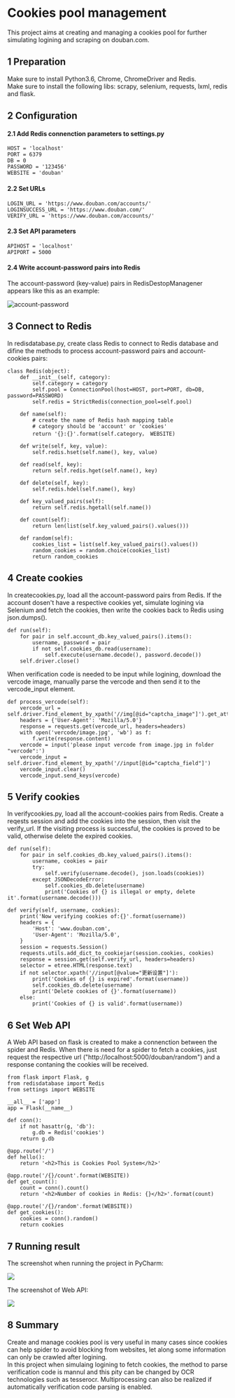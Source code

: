 # Cookies pool management
This project aims at creating and managing a cookies pool for further simulating logining and scraping on douban.com.
## 1 Preparation
Make sure to install Python3.6, Chrome, ChromeDriver and Redis.<br>
Make sure to install the following libs: scrapy, selenium, requests, lxml, redis and flask.<br>
## 2 Configuration
#### 2.1 Add Redis connenction parameters to settings.py

    HOST = 'localhost'
    PORT = 6379
    DB = 0
    PASSWORD = '123456'
    WEBSITE = 'douban'
#### 2.2 Set URLs
    LOGIN_URL = 'https://www.douban.com/accounts/'
    LOGINSUCCESS_URL = 'https://www.douban.com/'
    VERIFY_URL = 'https://www.douban.com/accounts/'
#### 2.3 Set API parameters
    APIHOST = 'localhost'
    APIPORT = 5000
#### 2.4 Write account-password pairs into Redis
The account-password (key-value) pairs in RedisDestopManagener appears like this as an example:

![](screenshot/redis.png "account-password")
## 3 Connect to Redis
In redisdatabase.py, create class Redis to connect to Redis database and difine the methods to process account-password pairs and account-cookies pairs:

    class Redis(object):
        def __init__(self, category):
            self.category = category
            self.pool = ConnectionPool(host=HOST, port=PORT, db=DB, password=PASSWORD)
            self.redis = StrictRedis(connection_pool=self.pool)

        def name(self):
            # create the name of Redis hash mapping table
            # category should be 'account' or 'cookies'
            return '{}:{}'.format(self.category， WEBSITE)

        def write(self, key, value):
            self.redis.hset(self.name(), key, value)

        def read(self, key):
            return self.redis.hget(self.name(), key)
        
        def delete(self, key):
            self.redis.hdel(self.name(), key)

        def key_valued_pairs(self):
            return self.redis.hgetall(self.name())

        def count(self):
            return len(list(self.key_valued_pairs().values()))

        def random(self):
            cookies_list = list(self.key_valued_pairs().values())
            random_cookies = random.choice(cookies_list)
            return random_cookies


## 4 Create cookies
In createcookies.py, load all the account-password pairs from Redis. If the account dosen't have a respective cookies yet, simulate logining via Selenium and fetch the cookies, then write the cookies back to Redis using json.dumps().

    def run(self):
        for pair in self.account_db.key_valued_pairs().items():
            username, password = pair
            if not self.cookies_db.read(username):
                self.execute(username.decode(), password.decode())
        self.driver.close()

When verification code is needed to be input while logining, download the vercode image, manually parse the vercode and then send it to the vercode_input element.

    def process_vercode(self):
        vercode_url = self.driver.find_element_by_xpath('//img[@id="captcha_image"]').get_attribute('src')
        headers = {'User-Agent': 'Mozilla/5.0'}
        response = requests.get(vercode_url, headers=headers)
        with open('vercode/image.jpg', 'wb') as f:
            f.write(response.content)
        vercode = input('please input vercode from image.jpg in folder "vercode":')
        vercode_input = self.driver.find_element_by_xpath('//input[@id="captcha_field"]')
        vercode_input.clear()
        vercode_input.send_keys(vercode)

## 5 Verify cookies
In verifycookies.py, load all the account-cookies pairs from Redis. Create a reqests session and add the cookies into the session, then visit the verify_url. If the visiting process is successful, the cookies is proved to be valid, otherwise delete the expired cookies.

    def run(self):
        for pair in self.cookies_db.key_valued_pairs().items():
            username, cookies = pair
            try:
                self.verify(username.decode(), json.loads(cookies))
            except JSONDecodeError:
                self.cookies_db.delete(username)
                print('Cookies of {} is illegal or empty, delete it'.format(username.decode()))

    def verify(self, username, cookies):
        print('Now verifying cookies of:{}'.format(username))
        headers = {
            'Host': 'www.douban.com',
            'User-Agent': 'Mozilla/5.0',
        }
        session = requests.Session()
        requests.utils.add_dict_to_cookiejar(session.cookies, cookies)
        response = session.get(self.verify_url, headers=headers)
        selector = etree.HTML(response.text)
        if not selector.xpath('//input[@value="更新设置"]'):
            print('Cookies of {} is expired'.format(username))
            self.cookies_db.delete(username)
            print('Delete cookies of {}'.format(username))
        else:
            print('Cookies of {} is valid'.format(username))
## 6 Set Web API
A Web API based on flask is created to make a connenction between the spider and Redis. When there is need for a spider to fetch a cookies, just request the respective url ("http://localhost:5000/douban/random") and a response contaning the cookies will be received.

    from flask import Flask, g
    from redisdatabase import Redis
    from settings import WEBSITE

    __all__ = ['app']
    app = Flask(__name__)

    def conn():
        if not hasattr(g, 'db'):
            g.db = Redis('cookies')
        return g.db

    @app.route('/')
    def hello():
        return '<h2>This is Cookies Pool System</h2>'

    @app.route('/{}/count'.format(WEBSITE))
    def get_count():
        count = conn().count()
        return '<h2>Number of cookies in Redis: {}</h2>'.format(count)

    @app.route('/{}/random'.format(WEBSITE))
    def get_cookies():
        cookies = conn().random()
        return cookies
## 7 Running result
The screenshot when running the project in PyCharm:<br>

![](screenshot/run.png "")

The screenshot of Web API:<br>

![](screenshot/api.png "")
## 8 Summary
Create and manage cookies pool is very useful in many cases since cookies can help spider to avoid blocking from websites, let along some information can only be crawled after logining.<br> 
In this project when simulaing logining to fetch cookies, the method to parse verification code is mannul and this pity can be changed by OCR technologies such as tesserocr. Multiprocessing can also be realized if automatically verification code parsing is enabled.
